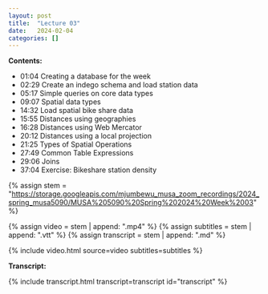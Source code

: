 ```yaml
---
layout: post
title:  "Lecture 03"
date:   2024-02-04
categories: []
---
```


**Contents:**
- 01:04 Creating a database for the week
- 02:29 Create an indego schema and load station data
- 05:17 Simple queries on core data types
- 09:07 Spatial data types
- 14:32 Load spatial bike share data
- 15:55 Distances using geographies
- 16:28 Distances using Web Mercator
- 20:12 Distances using a local projection
- 21:25 Types of Spatial Operations
- 27:49 Common Table Expressions
- 29:06 Joins
- 37:04 Exercise: Bikeshare station density

<!--more-->

{% assign stem = "https://storage.googleapis.com/mjumbewu_musa_zoom_recordings/2024_spring_musa5090/MUSA%205090%20Spring%202024%20Week%2003" %}

{% assign video = stem | append: ".mp4" %}
{% assign subtitles = stem | append: ".vtt" %}
{% assign transcript = stem | append: ".md" %}

{% include video.html source=video subtitles=subtitles %}

**Transcript:**

{% include transcript.html transcript=transcript id="transcript" %}
